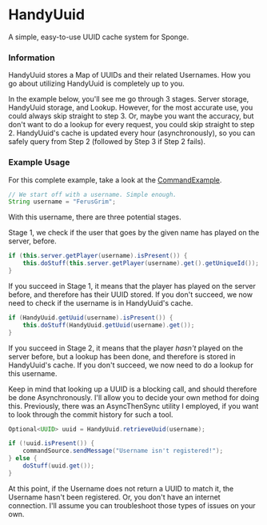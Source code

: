 # HandyUuid
A simple, easy-to-use UUID cache system for Sponge.

### Information
HandyUuid stores a Map of UUIDs and their related Usernames. How you go about utilizing HandyUuid is completely up to you.

In the example below, you'll see me go through 3 stages. Server storage, HandyUuid storage, and Lookup. However, for the most accurate use, you could always skip straight to step 3. Or, maybe you want the accuracy, but don't want to do a lookup for every request, you could skip straight to step 2. HandyUuid's cache is updated every hour (asynchronously), so you can safely query from Step 2 (followed by Step 3 if Step 2 fails).

### Example Usage
For this complete example, take a look at the [CommandExample](src/test/java/com/gmail/ferusgrim/CommandExample.java).

```java
// We start off with a username. Simple enough.
String username = "FerusGrim";
```

With this username, there are three potential stages.

Stage 1, we check if the user that goes by the given name has played on the server, before.
```java
if (this.server.getPlayer(username).isPresent()) {
    this.doStuff(this.server.getPlayer(username).get().getUniqueId());
}
```

If you succeed in Stage 1, it means that the player has played on the server before, and therefore has their UUID stored. If you don't succeed, we now need to check if the username is in HandyUuid's cache.

```java
if (HandyUuid.getUuid(username).isPresent()) {
    this.doStuff(HandyUuid.getUuid(username).get());
}
```

If you succeed in Stage 2, it means that the player _hasn't_ played on the server before, but a lookup has been done, and therefore is stored in HandyUuid's cache. If you don't succeed, we now need to do a lookup for this username.

Keep in mind that looking up a UUID is a blocking call, and should therefore be done Asynchronously. I'll allow you to decide your own method for doing this. Previously, there was an AsyncThenSync utility I employed, if you want to look through the commit history for such a tool.

```java
Optional<UUID> uuid = HandyUuid.retrieveUuid(username);

if (!uuid.isPresent()) {
    commandSource.sendMessage("Username isn't registered!");
} else {
    doStuff(uuid.get());
}
```

At this point, if the Username does not return a UUID to match it, the Username hasn't been registered. Or, you don't have an internet connection. I'll assume you can troubleshoot those types of issues on your own.
